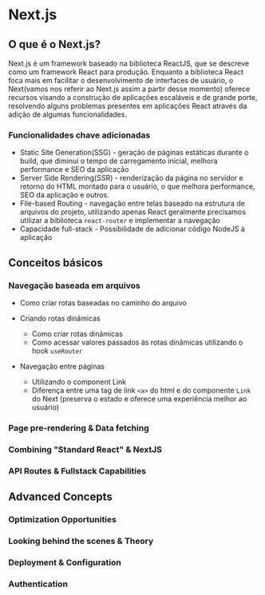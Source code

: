 # Next.js

## O que é o Next.js?

Next.js é um framework baseado na biblioteca ReactJS, que se descreve como um framework React para produção. Enquanto a biblioteca React foca mais em facilitar o desenvolvimento de interfaces de usuário, o Next(vamos nos referir ao Next.js assim a partir desse momento) oferece recursos visando a construção de aplicações escaláveis e de grande porte, resolvendo alguns problemas presentes em aplicações React através da adição de algumas funcionalidades.

### Funcionalidades chave adicionadas

- Static Site Generation(SSG) - geração de páginas estáticas durante o build, que diminui o tempo de carregamento inicial, melhora performance e SEO da aplicação
- Server Side Rendering(SSR) - renderização da página no servidor e retorno do HTML montado para o usuário, o que melhora performance, SEO da aplicação e outros.
- File-based Routing - navegação entre telas baseado na estrutura de arquivos do projeto, utilizando apenas React geralmente precisamos utilizar a biblioteca `react-router` e implementar a navegação
- Capacidade full-stack - Possibilidade de adicionar código NodeJS à aplicação

## Conceitos básicos

### Navegação baseada em arquivos

- Como criar rotas baseadas no caminho do arquivo

- Criando rotas dinâmicas
    - Como criar rotas dinâmicas
    - Como acessar valores passados às rotas dinâmicas utilizando o hook `useRouter`

- Navegação entre páginas
    - Utilizando o component Link
    - Diferença entre uma tag de link `<a>` do html e do componente `Link` do Next (preserva o estado e oferece uma experiência melhor ao usuário)

### Page pre-rendering & Data fetching

### Combining "Standard React" & NextJS

### API Routes & Fullstack Capabilities

## Advanced Concepts

### Optimization Opportunities

### Looking behind the scenes & Theory

### Deployment & Configuration

### Authentication

